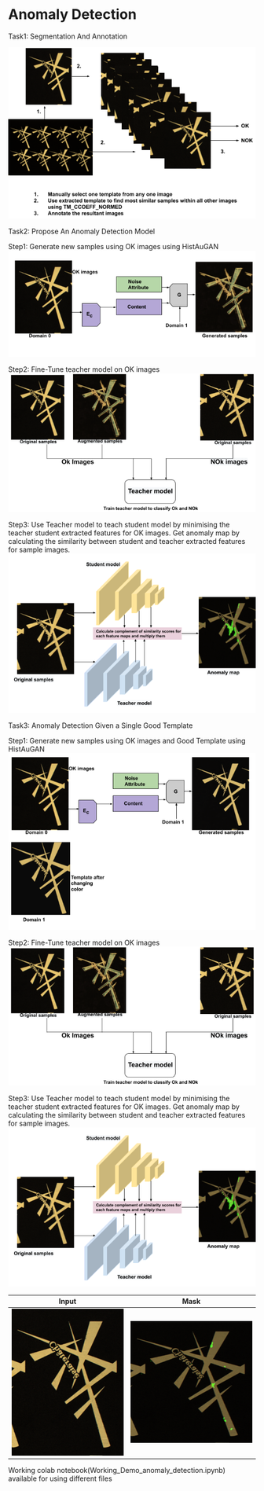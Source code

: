 # Anomaly Detection

Task1: Segmentation And Annotation

![alt text](data/1-1.png)

Task2: Propose An Anomaly Detection Model

  Step1: Generate new samples using OK images using HistAuGAN
  ![alt text](data/2-0.png)


  Step2: Fine-Tune teacher model on OK images
  ![alt text](data/2-1.png)


  Step3: Use Teacher model to teach student model by minimising the teacher student extracted features for OK images. Get anomaly map by        calculating the similarity between student and teacher extracted features for sample images.
  ![alt text](data/2-2.png)


Task3: Anomaly Detection Given a Single Good Template


  Step1: Generate new samples using OK images and Good Template using HistAuGAN
  ![alt text](data/3-0.png)


  Step2: Fine-Tune teacher model on OK images
  ![alt text](data/2-1.png)


  Step3: Use Teacher model to teach student model by minimising the teacher student extracted features for OK images. Get anomaly map by        calculating the similarity between student and teacher extracted features for sample images.
  ![alt text](data/2-2.png)


Input|Mask
 --- | ---
![alt text](data/scratch_1_1.png) | ![alt text](data/scratch_2_1.png)

Working colab notebook(Working_Demo_anomaly_detection.ipynb) available for using different files 
